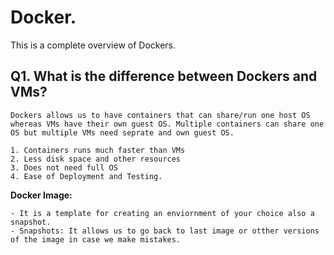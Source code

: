 # Docker.

This is a complete overview of Dockers.

## Q1. What is the difference between Dockers and VMs?
	Dockers allows us to have containers that can share/run one host OS whereas VMs have their own guest OS. Multiple containers can share one OS but multiple VMs need seprate and own guest OS.

	1. Containers runs much faster than VMs
	2. Less disk space and other resources
	3. Does not need full OS
	4. Ease of Deployment and Testing.


**Docker Image:** 
	
	- It is a template for creating an enviornment of your choice also a snapshot.
	- Snapshots: It allows us to go back to last image or otther versions of the image in case we make mistakes. 
